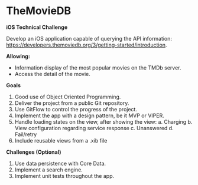 # TheMovieDB
**iOS Technical Challenge**

Develop an iOS application capable of querying the API information:
https://developers.themoviedb.org/3/getting-started/introduction. 

**Allowing:**
- Information display of the most popular movies on the TMDb server.
- Access the detail of the movie.

**Goals**
1. Good use of Object Oriented Programming.
2. Deliver the project from a public Git repository.
3. Use GitFlow to control the progress of the project.
4. Implement the app with a design pattern, be it MVP or VIPER.
5. Handle loading states on the view, after showing the view:
  a. Charging
  b. View configuration regarding service response
  c. Unanswered
  d. Fail/retry
6. Include reusable views from a .xib file

**Challenges (Optional)**
1. Use data persistence with Core Data.
2. Implement a search engine.
3. Implement unit tests throughout the app.

